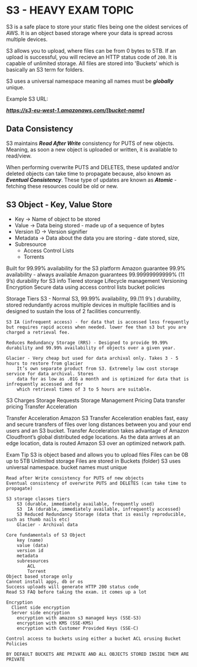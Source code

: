 # S3 - HEAVY EXAM TOPIC

S3 is a safe place to store your static files being one the oldest services of AWS. It is an object based storage where your data is spread across multiple devices.

S3 allows you to upload, where files can be from 0 bytes to 5TB. If an upload is successful, you will recieve an HTTP status code of `200`.
It is capable of unlimited storage. All files are stored into 'Buckets' which is basically an S3 term for folders.

S3 uses a universal namespace meaning all names must be **_globally_** unique.

Example S3 URL:

**_https://s3-eu-west-1.amazonaws.com/[bucket-name]_**

## Data Consistency

S3 maintains **_Read After Write_** consistency for PUTS of new objects. Meaning, as soon a new object is uploaded or written, it is available to read/view.

When performing overwrite PUTS and DELETES, these updated and/or deleted objects can take time to propagate because, also known as **_Eventual Consistency_**. These type of updates are known as **_Atomic_** - fetching these resources could be old or new.

## S3 Object - Key, Value Store

- Key -> Name of object to be stored
- Value -> Data being stored - made up of a sequence of bytes
- Version ID -> Version signifier
- Metadata -> Data about the data you are storing - date stored, size, 
- Subresource
    - Access Control Lists
    - Torrents

Built for 99.99% availability for the S3 platform
Amazon guarantee 99.9% availability - always available
Amazon guarantees 99.99999999999% (11 9’s) durability for S3 info
Tiered storage
Lifecycle management
Versioning
Encryption
Secure data using access control lists bucket policies

Storage Tiers 
    S3 - Normal S3, 99.99% availability, 99.(11 9’s ) durability, stored redundantly across multiple devices in multiple facilities and is designed to sustain the loss of 2 facilities concurrently.

    S3 IA (infrequent access) - for data that is accessed less frequently but requires rapid access when needed. lower fee than s3 but you are charged a retrieval fee.

    Reduces Redundancy Storage (RRS) - Designed to provide 99.99% durability and 99.99% availability of objects over a given year.

    Glacier - Very cheap but used for data archival only. Takes 3 - 5 hours to restore from glacier
        It’s own separate product from S3. Extremely low cost storage service for data archival. Stores
        data for as low as .01G a month and is optimized for data that is infrequently accessed and for
        which retrieval times of 3 to 5 hours are suitable.

S3 Charges
    Storage
    Requests
    Storage Management Pricing
    Data transfer pricing
    Transfer Acceleration

Transfer Acceleration
    Amazon S3 Transfer Acceleration enables fast, easy and secure transfers of files over long
distances between you and your end users and an S3 bucket. Transfer Acceleration takes
advantage of Amazon Cloudfront’s global distributed edge locations. As the data arrives at an edge location, data is routed Amazon S3 over an optimized network path.

Exam Tip
    S3 is object based and allows you to upload files
    Files can be 0B up to 5TB
    Unlimited storage
    Files are stored in Buckets (folder)
    S3 uses universal namespace. bucket names must unique

    Read after Write consistency for PUTS of new objects
    Eventual consistency of overwrite PUTS and DELETES (can take time to propagate)
    
    S3 storage classes tiers
        S3 (durable, immediately available, frequently used)
        S3  IA (durable, immediately available, infrequently accessed)
        S3 Reduced Redundancy Storage (data that is easily reproducible, such as thumb nails etc)
        Glacier - Archival data

    Core fundamentals of S3 Object
        key (name)
        value (data)
        version id
        metadata 
        subresources
            ACL 
            Torrent
    Object based storage only
    Cannot install apps, db or os
    Success uploads will generate HTTP 200 status code
    Read S3 FAQ before taking the exam. it comes up a lot
    
    Encryption
      Client side encryption
      Server side encryption
        encryption with amazon s3 managed keys (SSE-S3)
        encryption with KMS (SSE-KMS)
        encryption with Customer Provided Keys (SSE-C)
    
    Control access to buckets using either a bucket ACL orusing Bucket Policies

    BY DEFAULT BUCKETS ARE PRIVATE AND ALL OBJECTS STORED INSIDE THEM ARE PRIVATE


